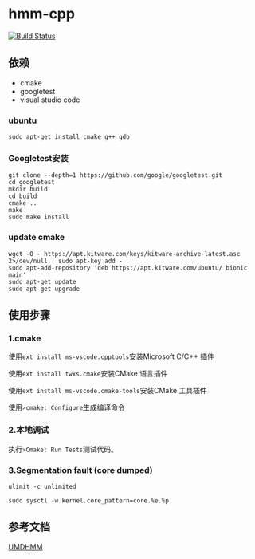 # hmm-cpp

[![Build Status](https://travis-ci.com/day253/hmm-cpp.svg?branch=master)](https://travis-ci.com/day253/hmm-cpp)

## 依赖

- cmake
- googletest
- visual studio code

### ubuntu

```shell
sudo apt-get install cmake g++ gdb
```

### Googletest安装

```shell
git clone --depth=1 https://github.com/google/googletest.git
cd googletest
mkdir build
cd build
cmake ..
make
sudo make install
```

### update cmake

```shell
wget -O - https://apt.kitware.com/keys/kitware-archive-latest.asc 2>/dev/null | sudo apt-key add -
sudo apt-add-repository 'deb https://apt.kitware.com/ubuntu/ bionic main'
sudo apt-get update
sudo apt-get upgrade
```

## 使用步骤

### 1.cmake

使用`ext install ms-vscode.cpptools`安装Microsoft C/C++ 插件

使用`ext install twxs.cmake`安装CMake 语言插件

使用`ext install ms-vscode.cmake-tools`安装CMake 工具插件

使用`>cmake: Configure`生成编译命令

### 2.本地调试

执行`>Cmake: Run Tests`测试代码。

### 3.Segmentation fault (core dumped)

```
ulimit -c unlimited

sudo sysctl -w kernel.core_pattern=core.%e.%p
```

## 参考文档

[UMDHMM](https://github.com/palanceli/UMDHMM)
